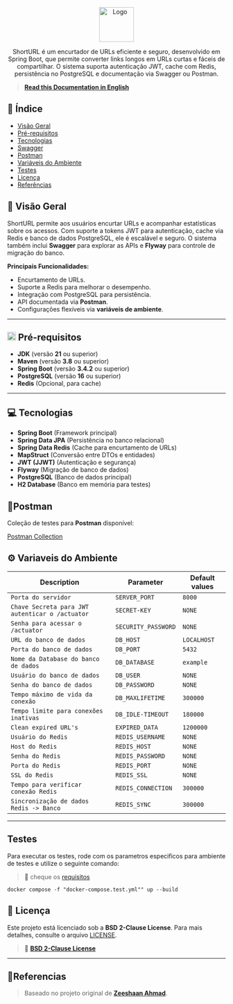 <div align = "center">
<a>
<img src="logo.png" alt="Logo" width="80" height="80">
</a>
<br>
<p>ShortURL é um encurtador de URLs eficiente e seguro, desenvolvido em Spring Boot, que permite converter links longos em URLs curtas e fáceis de compartilhar. O sistema suporta autenticação JWT, cache com Redis, persistência no PostgreSQL e documentação via Swagger ou Postman.
</p>
</div>

> **[Read this Documentation in English](README-EN.md)**

## 📖 **Índice**

- [Visão Geral](#-vis%C3%A3o-geral)
- [Pré-requisitos](#-pr%C3%A9-requisitos)
- [Tecnologias](#-tecnologias)
- [Swagger](#-swagger)
- [Postman](#-postman)
- [Variáveis do Ambiente](#%EF%B8%8F-variaveis-do-ambiente)
- [Testes](#-testes)
- [Licença](#-licen%C3%A7a)
- [Referências](#references)
## 🔭 **Visão Geral**

ShortURL permite aos usuários encurtar URLs e acompanhar estatísticas sobre os acessos. Com suporte a tokens JWT para autenticação, cache via Redis e banco de dados PostgreSQL, ele é escalável e seguro. O sistema também inclui **Swagger** para explorar as APIs e **Flyway** para controle de migração do banco.

**Principais Funcionalidades:**  
- Encurtamento de URLs.
- Suporte a Redis para melhorar o desempenho.
- Integração com PostgreSQL para persistência.
- API documentada via **Postman**.
- Configurações flexíveis via **variáveis de ambiente**.

---
## <img src="https://static-00.iconduck.com/assets.00/toolbox-emoji-512x505-gpgwist1.png" width="20" height="20" alt="Toolbox"> **Pré-requisitos**

- **JDK** (versão **21** ou superior)
- **Maven** (versão **3.8** ou superior)
- **Spring Boot** (versão **3.4.2** ou superior)
- **PostgreSQL** (versão **16** ou superior)
- **Redis** (Opcional, para cache)

---
## 💻 **Tecnologias**

- **Spring Boot** (Framework principal)
- **Spring Data JPA** (Persistência no banco relacional)
- **Spring Data Redis** (Cache para encurtamento de URLs)
- **MapStruct** (Conversão entre DTOs e entidades)
- **JWT (JJWT)** (Autenticação e segurança)
- **Flyway** (Migração de banco de dados)
- **PostgreSQL** (Banco de dados principal)
- **H2 Database** (Banco em memória para testes)

## 🔗**Postman**

Coleção de testes para **Postman** disponível:

[Postman Collection](https://www.postman.com/sam-goldman11/programs-of-mapple/collection/r2yhoqi/url-shortener)

## ⚙️ **Variaveis do Ambiente**

| **Description**                                          | **Parameter**          | **Default values** |
| -------------------------------------------------------- | ---------------------- | ------------------ |
| `Porta do servidor`                                      | `SERVER_PORT`          | `8000`             |
| `Chave Secreta para JWT autenticar o /actuator`          | `SECRET-KEY`           | `NONE`             |
| `Senha para acessar o /actuator`                         | `SECURITY_PASSWORD`    | `NONE`             |
| `URL do banco de dados`                                  | `DB_HOST`              | `LOCALHOST`        |
| `Porta do banco de dados`                                | `DB_PORT`              | `5432`             |
| `Nome da Database do banco de dados`                     | `DB_DATABASE`          | `example`          |
| `Usuário do banco de dados`                              | `DB_USER`              | `NONE`             |
| `Senha do banco de dados`                                | `DB_PASSWORD`          | `NONE`             |
| `Tempo máximo de vida da conexão`                        | `DB_MAXLIFETIME`       | `300000`           |
| `Tempo limite para conexões inativas`                    | `DB_IDLE-TIMEOUT`<br>  | `180000`<br>       |
| `Clean expired URL's`                                    | `EXPIRED_DATA`         | `1200000`          |
| `Usuário do Redis`                                       | `REDIS_USERNAME`       | `NONE`             |
| `Host do Redis`                                          | `REDIS_HOST`           | `NONE`             |
| `Senha do Redis`                                         | `REDIS_PASSWORD`       | `NONE`             |
| `Porta do Redis`                                         | `REDIS_PORT`           | `NONE`             |
| `SSL do Redis`                                           | `REDIS_SSL`            | `NONE`             |
| `Tempo para verificar conexão Redis`                     | `REDIS_CONNECTION`<br> | `300000`<br>       |
| `Sincronização de dados Redis -> Banco`                  | `REDIS_SYNC`           | `300000`           |

---
## **Testes**
Para executar os testes, rode com os parametros especificos para ambiente de testes e utilize o seguinte comando:
>🚨 cheque os [requisitos](#-pr%C3%A9-requisitos)

```
docker compose -f "docker-compose.test.yml"" up --build
```

## 📄 **Licença**

Este projeto está licenciado sob a **BSD 2-Clause License**. Para mais detalhes, consulte o arquivo [LICENSE](LICENSE).

>🔗 **[BSD 2-Clause License](https://opensource.org/license/bsd-2-clause)**

---
## 📌**Referencias**

>Baseado no projeto original de **[Zeeshaan Ahmad](https://github.com/zeeshaanahmad/url-shortener)**.
